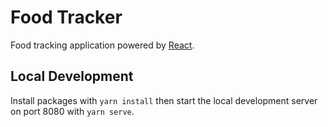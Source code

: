 # Food Tracker

Food tracking application powered by [React](https://reactjs.org/).

## Local Development

Install packages with `yarn install` then start the local development server on
port 8080 with `yarn serve`.
